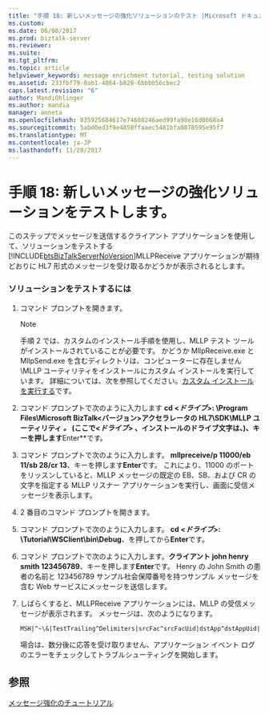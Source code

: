 ```yaml
---
title: "手順 18: 新しいメッセージの強化ソリューションのテスト |Microsoft ドキュメント"
ms.custom: 
ms.date: 06/08/2017
ms.prod: biztalk-server
ms.reviewer: 
ms.suite: 
ms.tgt_pltfrm: 
ms.topic: article
helpviewer_keywords: message enrichment tutorial, testing solution
ms.assetid: 233fbf79-0ab1-4064-b828-6bbbb56cbec2
caps.latest.revision: "6"
author: MandiOhlinger
ms.author: mandia
manager: anneta
ms.openlocfilehash: 035925684617e74608246aed99fa98e16d0668a4
ms.sourcegitcommit: 5abd0ed3f9e4858ffaaec5481bfa8878595e95f7
ms.translationtype: MT
ms.contentlocale: ja-JP
ms.lasthandoff: 11/28/2017
---
```

# <a name="step-18-test-your-new-message-enrichment-solution"></a>手順 18: 新しいメッセージの強化ソリューションをテストします。
このステップでメッセージを送信するクライアント アプリケーションを使用して、ソリューションをテストする[!INCLUDE[btsBizTalkServerNoVersion](../../includes/btsbiztalkservernoversion-md.md)]MLLPReceive アプリケーションが期待どおりに HL7 形式のメッセージを受け取るかどうかが表示されるとします。  
  
### <a name="to-test-your-solution"></a>ソリューションをテストするには  
  
1.  コマンド プロンプトを開きます。  
  
    > [!NOTE]
    >  手順 2 では、カスタムのインストール手順を使用し、MLLP テスト ツールがインストールされていることが必要です。 かどうか MllpReceive.exe と MllpSend.exe を含むディレクトリは、コンピューターに存在しません \MLLP ユーティリティをインストールにカスタム インストールを実行しています。 詳細については、次を参照してください。[カスタム インストールを実行する](http://msdn.microsoft.com/library/e55c86e1-af63-49ba-8510-d177e1b96692)です。  
  
2.  コマンド プロンプトで次のように入力します **cd \<*ドライブ*\>: \Program Files\Microsoft BizTalk\<バージョン\>アクセラレータの HL7\SDK\MLLP ユーティリティ *。* (ここで\<*ドライブ*\> 、インストールのドライブ文字は、)、キーを押します**Enter**です。  
  
3.  コマンド プロンプトで次のように入力します。 **mllpreceive/p 11000/eb 11/sb 28/cr 13**、キーを押します**Enter**です。 これにより、11000 のポートをリッスンしていると、MLLP メッセージの既定の EB、SB、および CR の文字を指定する MLLP リスナー アプリケーションを実行し、画面に受信メッセージを表示します。  
  
4.  2 番目のコマンド プロンプトを開きます。  
  
5.  コマンド プロンプトで次のように入力します。  **cd \<*ドライブ*\>: \Tutorial\WSClient\bin\Debug**、を押してから**Enter**です。  
  
6.  コマンド プロンプトで次のように入力します。**クライアント john henry smith 123456789**、キーを押します**Enter**です。 Henry の John Smith の患者の名前と 123456789 サンプル社会保障番号を持つサンプル メッセージを含む Web サービスにメッセージを送信します。  
  
7.  しばらくすると、MLLPReceive アプリケーションには、MLLP の受信メッセージが表示されます。 メッセージは、次のようになります。  
  
    ```  
    MSH|^~\&|TestTrailing^Delimiters|srcFac^srcFacUid|dstApp^dstAppUid|dstFac^dstFacUid|200307092343|sec|ADT^A04|msgid2134|P|2.2PID|||123456789||smith^john  
    ```  
  
     場合は、数分後に応答を受け取りません、アプリケーション イベント ログのエラーをチェックしてトラブルシューティングを開始します。  
  
## <a name="see-also"></a>参照  
 [メッセージ強化のチュートリアル](../../adapters-and-accelerators/accelerator-hl7/message-enrichment-tutorial.md)